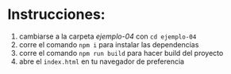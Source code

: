 # Instrucciones:

1. cambiarse a la carpeta *ejemplo-04* con `cd ejemplo-04`
2. corre el comando `npm i` para instalar las dependencias
3. corre el comando `npm run build` para hacer build del proyecto
4. abre el `index.html` en tu navegador de preferencia

